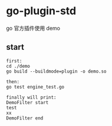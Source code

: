 # go-plugin-std
go  官方插件使用 demo

## start

```shell
first:
cd ./demo
go build --buildmode=plugin -o demo.so

then:
go test engine_test.go

finally will print:
DemoFilter start
test
xx
DemoFilter end
```
